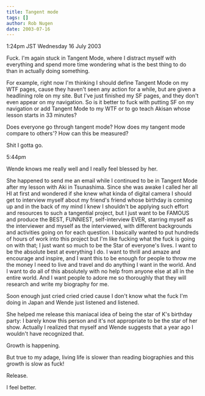 ```yaml
---
title: Tangent mode
tags: []
author: Rob Nugen
date: 2003-07-16
---
```


<p class=date>1:24pm JST Wednesday 16 July 2003</p>

<p>Fuck. I'm again stuck in Tangent Mode, where I distract myself with
everything and spend more time wondering what is the best thing to do
than in actually doing something.</p>

<p>For example, right now I'm thinking I should define Tangent Mode on
my WTF pages, cause they haven't seen any action for a while, but are
given a headlining role on my site.  But I've just finished my SF
pages, and they don't even appear on my navigation.  So is it better
to fuck with putting SF on my navigation or add Tangent Mode to my WTF
or to go teach Akisan whose lesson starts in 33 minutes?</p>

<p>Does everyone go through tangent mode?  How does my tangent mode
compare to others'?  How can this be measured?</p>

<p>Shit I gotta go.</p>

<p class=date>5:44pm</p>

<p>Wende knows me really well and I really feel blessed by her.</p>

<p>She happened to send me an email while I continued to be in Tangent
Mode after my lesson with Aki in Tsunashima.  Since she was awake I
called her all HI at first and wondered if she knew what kinda of
digital camera I should get to interview myself about my friend's
friend whose birthday is coming up and in the back of my mind I knew I
shouldn't be applying such effort and resources to such a tangential
project, but I just want to be FAMOUS and produce the BEST, FUNNIEST,
self-interview EVER, starring myself as the interviewer and myself as
the interviewed, with different backgrounds and activities going on
for each question.  I basically wanted to put hundreds of hours of
work into this project but I'm like fucking what the fuck is going on
with that; I just want so much to be the Star of everyone's lives.  I
want to be the absolute best at everything I do.  I want to thrill and
amaze and encourage and inspire, and I want this to be enough for
people to throw me the money I need to live and travel and do anything
I want in the world.  And I want to do all of this absolutely with no
help from anyone else at all in the entire world.  And I want people
to adore me so thoroughly that they will research and write my
biography for me.</p>

<p>Soon enough just cried cried cried cause I don't know what the fuck
I'm doing in Japan and Wende just listened and listened.</p>

<p>She helped me release this maniacal idea of being the star of K's
birthday party: I barely know this person and it's not appropriate to
be the star of her show. Actually I realized that myself and Wende
suggests that a year ago I wouldn't have recognized that.</p>

<p>Growth is happening.</p>

<p>But true to my adage, living life is slower than reading
biographies and this growth is slow as fuck!</p>

<p>Release.</p>

<p>I feel better.</p>
